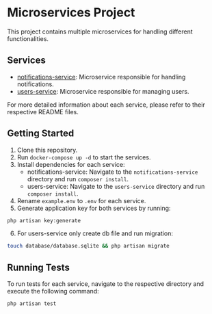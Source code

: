 # Microservices Project

This project contains multiple microservices for handling different functionalities.

## Services

- [notifications-service](./notifications-service/README.md): Microservice responsible for handling notifications.
- [users-service](./users-service/README.md): Microservice responsible for managing users.

For more detailed information about each service, please refer to their respective README files.

## Getting Started
1. Clone this repository.
2. Run `docker-compose up -d` to start the services.
3. Install dependencies for each service:
   - notifications-service: Navigate to the `notifications-service` directory and run `composer install`.
   - users-service: Navigate to the `users-service` directory and run `composer install`.
4. Rename `example.env` to `.env` for each service.
5. Generate application key for both services by running:
```bash
php artisan key:generate
```
6. For users-service only create db file and run migration:
```bash
touch database/database.sqlite && php artisan migrate
```


## Running Tests
To run tests for each service, navigate to the respective directory and execute the following command:

```bash
php artisan test
